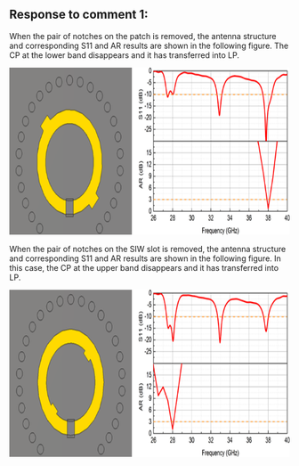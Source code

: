 ## Response to comment 1:
When the pair of notches on the patch is removed, the antenna structure and corresponding S11 and AR results are shown in the following figure. The CP at the lower band disappears and it has transferred into LP.

<div align=center><img src="https://github.com/dannychk/TAP-Response/blob/master/R2A01F1.png" width="900" height="300" /></div>


When the pair of notches on the SIW slot is removed, the antenna structure and corresponding S11 and AR results are shown in the following figure. In this case, the CP at the upper band disappears and it has transferred into LP.

<div align=center><img src="https://github.com/dannychk/TAP-Response/blob/master/R2A01F2.png" width="900" height="300" /></div>

